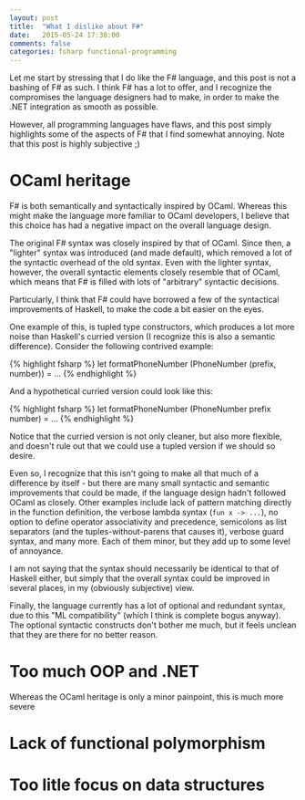 ```yaml
---
layout: post
title:  "What I dislike about F#"
date:   2015-05-24 17:38:00
comments: false
categories: fsharp functional-programming
---
```


Let me start by stressing that I do like the F# language, and this post is not a bashing of F# as such. I think F# has a lot to offer, and I recognize the compromises the language designers had to make, in order to make the .NET integration as smooth as possible. 

However, all programming languages have flaws, and this post simply highlights some of the aspects of F# that I find somewhat annoying. Note that this post is highly subjective ;)

# OCaml heritage

F# is both semantically and syntactically inspired by OCaml. Whereas this might make the language more familiar to OCaml developers, I believe that this choice has had a negative impact on the overall language design.

The original F# syntax was closely inspired by that of OCaml. Since then, a "lighter" syntax was introduced (and made default), which removed a lot of the syntactic overhead of the old syntax. Even with the lighter syntax, however, the overall syntactic elements closely resemble that of OCaml, which means that F# is filled with lots of "arbitrary" syntactic decisions.

Particularly, I think that F# could have borrowed a few of the syntactical improvements of Haskell, to make the code a bit easier on the eyes. 

One example of this, is tupled type constructors, which produces a lot more noise than Haskell's curried version (I recognize this is also a semantic difference). Consider the following contrived example:

{% highlight fsharp %}
let formatPhoneNumber (PhoneNumber (prefix, number)) = ...
{% endhighlight %}

And a hypothetical curried version could look like this:

{% highlight fsharp %}
let formatPhoneNumber (PhoneNumber prefix number) = ...
{% endhighlight %}

Notice that the curried version is not only cleaner, but also more flexible, and doesn't rule out that we could use a tupled version if we should so desire.

Even so, I recognize that this isn't going to make all that much of a difference by itself - but there are many small syntactic and semantic improvements that could be made, if the language design hadn't followed OCaml as closely. Other examples include lack of pattern matching directly in the function definition, the verbose lambda syntax (`fun x -> ...`), no option to define operator associativity and precedence, semicolons as list separators (and the tuples-without-parens that causes it), verbose guard syntax, and many more. Each of them minor, but they add up to some level of annoyance.

I am not saying that the syntax should necessarily be identical to that of Haskell either, but simply that the overall syntax could be improved in several places, in my (obviously subjective) view.

Finally, the language currently has a lot of optional and redundant syntax, due to this "ML compatibility" (which I think is complete bogus anyway). The optional syntactic constructs don't bother me much, but it feels unclean that they are there for no better reason.

# Too much OOP and .NET

Whereas the OCaml heritage is only a minor painpoint, this is much more severe

# Lack of functional polymorphism

# Too litle focus on data structures


